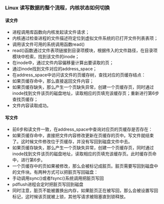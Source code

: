 ### Linux 读写数据的整个流程，内核状态如何切换

#### 读文件
* 进程调用库函数向内核发起读文件请求；
* 内核通过检查进程的文件描述符定位到虚拟文件系统的已打开文件列表表项；
* 调用该文件可用的系统调用函数read()
* read()函数通过文件表项链接到目录项模块，根据传入的文件路径，在目录项模块中检索，找到该文件的inode；
* 在inode中，通过文件内容偏移量计算出要读取的页；
* 通过inode找到文件对应的address_space；
* 在address_space中访问该文件的页缓存树，查找对应的页缓存结点：
* 如果页缓存命中，那么直接返回文件内容；
* 如果页缓存缺失，那么产生一个页缺失异常，创建一个页缓存页，同时通过inode找到文件该页的磁盘地址，读取相应的页填充该缓存页；重新进行第6步查找页缓存；
* 文件内容读取成功。

#### 写文件
* 前6步和读文件一致，在address_space中查询对应页的页缓存是否存在：
* 如果页缓存命中，直接把文件内容修改更新在页缓存的页中。写文件就结束了。这时候文件修改位于页缓存，并没有写回到磁盘文件中去。
* 如果页缓存缺失，那么产生一个页缺失异常，创建一个页缓存页，同时通过inode找到文件该页的磁盘地址，读取相应的页填充该缓存页。此时缓存页命中，进行第6步。
* 一个页缓存中的页如果被修改，那么会被标记成脏页。脏页需要写回到磁盘中的文件块。有两种方式可以把脏页写回磁盘：
* 手动调用sync()或者fsync()系统调用把脏页写回
* pdflush进程会定时把脏页写回到磁盘
* 同时注意，脏页不能被置换出内存，如果脏页正在被写回，那么会被设置写回标记，这时候该页就被上锁，其他写请求被阻塞直到锁释放。
